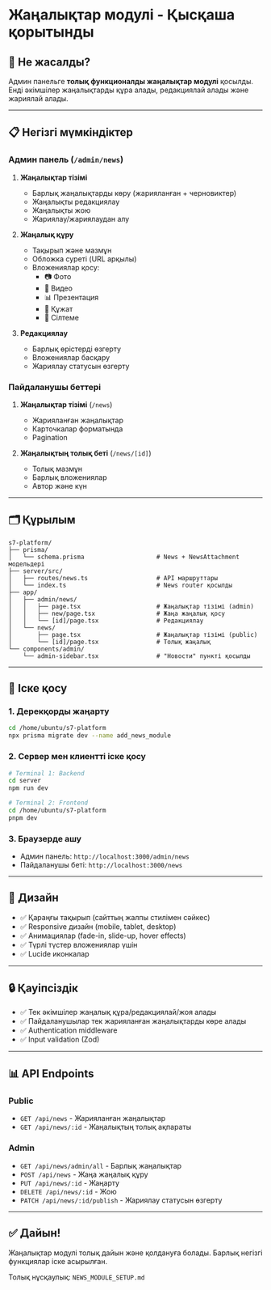 # Жаңалықтар модулі - Қысқаша қорытынды

## 🎉 Не жасалды?

Админ панельге **толық функционалды жаңалықтар модулі** қосылды. Енді әкімшілер жаңалықтарды құра алады, редакциялай алады және жариялай алады.

---

## 📋 Негізгі мүмкіндіктер

### Админ панель (`/admin/news`)

1. **Жаңалықтар тізімі**
   - Барлық жаңалықтарды көру (жарияланған + черновиктер)
   - Жаңалықты редакциялау
   - Жаңалықты жою
   - Жариялау/жариялаудан алу

2. **Жаңалық құру**
   - Тақырып және мазмұн
   - Обложка суреті (URL арқылы)
   - Вложениялар қосу:
     - 📷 Фото
     - 🎥 Видео
     - 📊 Презентация
     - 📄 Құжат
     - 🔗 Сілтеме

3. **Редакциялау**
   - Барлық өрістерді өзгерту
   - Вложениялар басқару
   - Жариялау статусын өзгерту

### Пайдаланушы беттері

1. **Жаңалықтар тізімі** (`/news`)
   - Жарияланған жаңалықтар
   - Карточкалар форматында
   - Pagination

2. **Жаңалықтың толық беті** (`/news/[id]`)
   - Толық мазмұн
   - Барлық вложениялар
   - Автор және күн

---

## 🗂️ Құрылым

```
s7-platform/
├── prisma/
│   └── schema.prisma                    # News + NewsAttachment модельдері
├── server/src/
│   ├── routes/news.ts                   # API маршруттары
│   └── index.ts                         # News router қосылды
├── app/
│   ├── admin/news/
│   │   ├── page.tsx                     # Жаңалықтар тізімі (admin)
│   │   ├── new/page.tsx                 # Жаңа жаңалық қосу
│   │   └── [id]/page.tsx                # Редакциялау
│   └── news/
│       ├── page.tsx                     # Жаңалықтар тізімі (public)
│       └── [id]/page.tsx                # Толық жаңалық
└── components/admin/
    └── admin-sidebar.tsx                # "Новости" пункті қосылды
```

---

## 🚀 Іске қосу

### 1. Дерекқорды жаңарту

```bash
cd /home/ubuntu/s7-platform
npx prisma migrate dev --name add_news_module
```

### 2. Сервер мен клиентті іске қосу

```bash
# Terminal 1: Backend
cd server
npm run dev

# Terminal 2: Frontend
cd /home/ubuntu/s7-platform
pnpm dev
```

### 3. Браузерде ашу

- Админ панель: `http://localhost:3000/admin/news`
- Пайдаланушы беті: `http://localhost:3000/news`

---

## 🎨 Дизайн

- ✅ Қараңғы тақырып (сайттың жалпы стилімен сәйкес)
- ✅ Responsive дизайн (mobile, tablet, desktop)
- ✅ Анимациялар (fade-in, slide-up, hover effects)
- ✅ Түрлі түстер вложениялар үшін
- ✅ Lucide иконкалар

---

## 🔒 Қауіпсіздік

- ✅ Тек әкімшілер жаңалық құра/редакциялай/жоя алады
- ✅ Пайдаланушылар тек жарияланған жаңалықтарды көре алады
- ✅ Authentication middleware
- ✅ Input validation (Zod)

---

## 📊 API Endpoints

### Public
- `GET /api/news` - Жарияланған жаңалықтар
- `GET /api/news/:id` - Жаңалықтың толық ақпараты

### Admin
- `GET /api/news/admin/all` - Барлық жаңалықтар
- `POST /api/news` - Жаңа жаңалық құру
- `PUT /api/news/:id` - Жаңарту
- `DELETE /api/news/:id` - Жою
- `PATCH /api/news/:id/publish` - Жариялау статусын өзгерту

---

## ✅ Дайын!

Жаңалықтар модулі толық дайын және қолдануға болады. Барлық негізгі функциялар іске асырылған.

Толық нұсқаулық: `NEWS_MODULE_SETUP.md`
